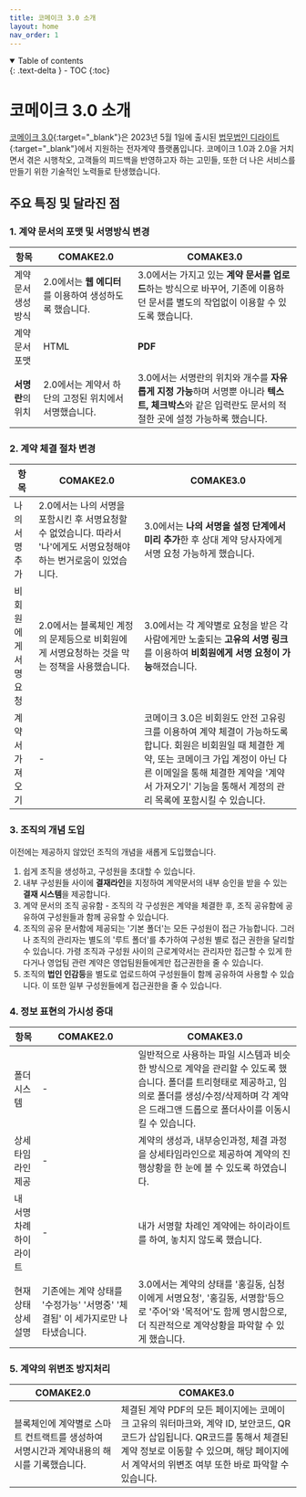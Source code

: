 ```yaml
---
title: 코메이크 3.0 소개
layout: home
nav_order: 1
---
```



<details open markdown="block">
  <summary>
    Table of contents
  </summary>
  {: .text-delta }
- TOC
{:toc}
</details>

# 코메이크 3.0 소개

[코메이크 3.0](https://comake.ai){:target="_blank"}은 2023년 5월 1일에 출시된 [법무법인 디라이트](https://dlightlaw.com){:target="_blank"}에서 지원하는 전자계약 플랫폼입니다. 코메이크 1.0과 2.0을 거치면서 겪은 시행착오, 고객들의 피드백을 반영하고자 하는 고민들, 또한 더 나은 서비스를 만들기 위한 기술적인 노력들로 탄생했습니다.

## 주요 특징 및 달라진 점

### 1. 계약 문서의 포맷 및 서명방식 변경

| 항목 | COMAKE2.0 | COMAKE3.0|
| --- | --- | --- |
| 계약문서 생성방식 | 2.0에서는 **웹 에디터**를 이용하여 생성하도록 했습니다. | 3.0에서는 가지고 있는 **계약 문서를 업로드**하는 방식으로 바꾸어, 기존에 이용하던 문서를 별도의 작업없이 이용할 수 있도록 했습니다. |
| 계약 문서 포맷 | HTML | **PDF** |
| **서명란**의 위치 | 2.0에서는 계약서 하단의 고정된 위치에서 서명했습니다.  | 3.0에서는 서명란의 위치와 개수를 **자유롭게 지정 가능**하며 서명뿐 아니라 **텍스트, 체크박스**와 같은 입력란도 문서의 적절한 곳에 설정 가능하록 했습니다. |


### 2. 계약 체결 절차 변경 

| 항목 | COMAKE2.0 | COMAKE3.0 |
| --- | --- | --- |
| 나의 서명 추가 | 2.0에서는 나의 서명을 포함시킨 후 서명요청할 수 없었습니다. 따라서 '나'에게도 서명요청해야하는 번거로움이 있었습니다. | 3.0에서는 **나의 서명을 설정 단계에서 미리 추가**한 후 상대 계약 당사자에게 서명 요청 가능하게 했습니다. |
| 비회원에게 서명요청 | 2.0에서는 블록체인 계정의 문제등으로 비회원에게 서명요청하는 것을 막는 정책을 사용했습니다. | 3.0에서는 각 계약별로 요청을 받은 각 사람에게만 노출되는 **고유의 서명 링크**를 이용하여 **비회원에게 서명 요청이 가능**해졌습니다. |
|계약서 가져오기| - | 코메이크 3.0은 비회원도 안전 고유링크를 이용하여 계약 체결이 가능하도록 합니다. 회원은 비회원일 때 체결한 계약, 또는 코메이크 가입 계정이 아닌 다른 이메일을 통해 체결한 계약을 '계약서 가져오기' 기능을 통해서 계정의 관리 목록에 포함시킬 수 있습니다. 


### 3. 조직의 개념 도입
이전에는 제공하지 않았던 조직의 개념을 새롭게 도입했습니다.

1. 쉽게 조직을 생성하고, 구성원을 초대할 수 있습니다.
2. 내부 구성원들 사이에 **결재라인**을 지정하여 계약문서의 내부 승인을 받을 수 있는 **결재 시스템**을 제공합니다. 
3. 계약 문서의 조직 공유함 - 조직의 각 구성원은 계약을 체결한 후, 조직 공유함에 공유하여 구성원들과 함께 공유할 수  있습니다. 
4. 조직의 공유 문서함에 제공되는 '기본 폴더'는 모든 구성원이 접근 가능합니다. 그러나 조직의 관리자는 별도의 '루트 폴더'를 추가하여 구성원 별로 접근 권한을 달리할 수 있습니다. 가령 조직과 구성원 사이의 근로계약서는 관리자만 접근할 수 있게 한다거나 영업팀 관련 계약은 영업팀원들에게만 접근권한을 줄 수 있습니다.
5. 조직의 **법인 인감등**을 별도로 업로드하여 구성원들이 함께 공유하여 사용할 수 있습니다. 이 또한 일부 구성원들에게 접근권한을 줄 수 있습니다.

### 4. 정보 표현의 가시성 증대 

| 항목 | COMAKE2.0 | COMAKE3.0 |
| --- | --- | --- |
| 폴더 시스템| - | 일반적으로 사용하는 파일 시스템과 비슷한 방식으로 계약을 관리할 수 있도록 했습니다. 폴더를 트리형태로 제공하고, 임의로 폴더를 생성/수정/삭제하며 각 계약은 드래그앤 드롭으로 폴더사이를 이동시킬 수 있습니다. |
| 상세 타임라인 제공| - | 계약의 생성과, 내부승인과정, 체결 과정을 상세타임라인으로 제공하여 계약의 진행상황을 한 눈에 볼 수 있도록 하였습니다. 
| 내 서명차례 하이라이트 | -| 내가 서명할 차례인 계약에는 하이라이트를 하여, 놓치지 않도록 했습니다. |
|현재상태 상세설명|기존에는 계약 상태를 '수정가능' '서명중' '체결됨' 이 세가지로만 나타냈습니다.| 3.0에서는 계약의 상태를 '홍길동, 심청이에게 서명요청', '홍길동, 서명함'등으로 '주어'와 '목적어'도 함께 명시함으로, 더 직관적으로 계약상황을 파악할 수 있게 했습니다.|

### 5. 계약의 위변조 방지처리

| COMAKE2.0 | COMAKE3.0 |
| --- | --- |
| 블록체인에 계약별로 스마트 컨트랙트를 생성하여 서명시간과 계약내용의 해시를 기록했습니다. | 체결된 계약 PDF의 모든 페이지에는 코메이크 고유의 워터마크와, 계약 ID, 보안코드, QR코드가 삽입됩니다.  QR코드를 통해서 체결된 계약 정보로 이동할 수 있으며, 해당 페이지에서 계약서의 위변조 여부 또한 바로 파악할 수 있습니다. |


